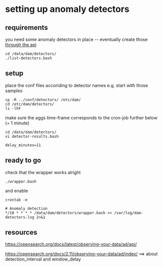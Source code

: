 # setting up anomaly detectors

## requirements

you need some anomaly detectors in place
-- eventually create those [through the api](../detectors-prep/README.md)

    cd /data/dam/detectors/
	./list-detectors.bash

## setup

place the conf files accoriding to detector names e.g. start with those samples

    cp -R ../conf/detectors/ /etc/dam/
    cd /etc/dam/detectors/
    ls -lhF

make sure the aggs time-frame corresponds to the cron-job further below (+ 1 minute)

    cd /data/dam/detectors/
	vi detector-results.bash

	delay_minutes=11

## ready to go

check that the wrapper works alright

	./wrapper.bash

and enable

```
crontab -e

# Anomaly detection
*/10 * * * * /data/dam/detectors/wrapper.bash >> /var/log/dam-detectors.log 2>&1
```

## resources

https://opensearch.org/docs/latest/observing-your-data/ad/api/

https://opensearch.org/docs/2.11/observing-your-data/ad/index/
==> about detection_interval and window_delay

